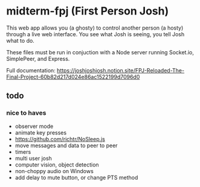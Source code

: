 # midterm-fpj (First Person Josh)

This web app allows you (a ghosty) to control another person (a hosty) through a live web interface. You see what Josh is seeing, you tell Josh what to do.

These files must be run in conjuction with a Node server running Socket.io, SimplePeer, and Express.

Full documentation: https://joshjoshjosh.notion.site/FPJ-Reloaded-The-Final-Project-60b82d217d024e86ac1522199d7096d0

## todo
### nice to haves
- observer mode
- animate key presses
- https://github.com/richtr/NoSleep.js
- move messages and data to peer to peer
- timers
- multi user josh
- computer vision, object detection
- non-choppy audio on Windows
- add delay to mute button, or change PTS method